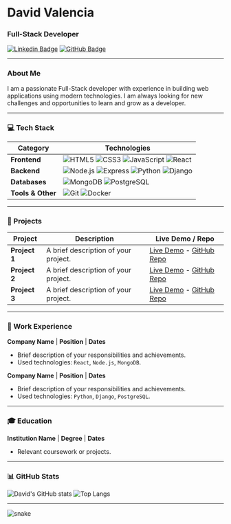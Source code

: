 # David Valencia

### Full-Stack Developer

[![Linkedin Badge](https://img.shields.io/badge/-LinkedIn-0e76a8?style=flat-square&logo=linkedin&logoColor=white)](https://www.linkedin.com/in/david-valencia-54a0ab183/)
[![GitHub Badge](https://img.shields.io/badge/-GitHub-181717?style=flat-square&logo=github&logoColor=white)](https://github.com/DavidValenciaX)

---

### About Me

I am a passionate Full-Stack developer with experience in building web applications using modern technologies. I am always looking for new challenges and opportunities to learn and grow as a developer.

---

### 💻 Tech Stack

| Category          | Technologies                                                                                                                                                                                                    |
| ----------------- | --------------------------------------------------------------------------------------------------------------------------------------------------------------------------------------------------------------- |
| **Frontend**      | ![HTML5](https://img.shields.io/badge/-HTML5-E34F26?style=for-the-badge&logo=html5&logoColor=white) ![CSS3](https://img.shields.io/badge/-CSS3-1572B6?style=for-the-badge&logo=css3&logoColor=white) ![JavaScript](https://img.shields.io/badge/-JavaScript-F7DF1E?style=for-the-badge&logo=javascript&logoColor=black) ![React](https://img.shields.io/badge/-React-61DAFB?style=for-the-badge&logo=react&logoColor=black)                                                                                                                            |
| **Backend**       | ![Node.js](https://img.shields.io/badge/-Node.js-339933?style=for-the-badge&logo=node.js&logoColor=white) ![Express](https://img.shields.io/badge/-Express-000000?style=for-the-badge&logo=express&logoColor=white) ![Python](https://img.shields.io/badge/-Python-3776AB?style=for-the-badge&logo=python&logoColor=white) ![Django](https://img.shields.io/badge/-Django-092E20?style=for-the-badge&logo=django&logoColor=white)                                                                                                                          |
| **Databases**     | ![MongoDB](https://img.shields.io/badge/-MongoDB-47A248?style=for-the-badge&logo=mongodb&logoColor=white) ![PostgreSQL](https://img.shields.io/badge/-PostgreSQL-336791?style=for-the-badge&logo=postgresql&logoColor=white)                                                                                                                                                                                                                                                                                               |
| **Tools & Other** | ![Git](https://img.shields.io/badge/-Git-F05032?style=for-the-badge&logo=git&logoColor=white) ![Docker](https://img.shields.io/badge/-Docker-2496ED?style=for-the-badge&logo=docker&logoColor=white)                                                                                                                                                                                                                                                                                                             |

---

### 🚀 Projects

| Project                                                               | Description                                                                                                                            | Live Demo / Repo                                                                                                                                                                                                   |
| --------------------------------------------------------------------- | -------------------------------------------------------------------------------------------------------------------------------------- | ------------------------------------------------------------------------------------------------------------------------------------------------------------------------------------------------------------------ |
| **Project 1**                                                     | A brief description of your project.                                                                                                   | [Live Demo](https://example.com) - [GitHub Repo](https://github.com/DavidValenciaX/project1)                                                                                                                  |
| **Project 2**                                                   | A brief description of your project.                                                                                                   | [Live Demo](https://example.com) - [GitHub Repo](https://github.com/DavidValenciaX/project2)                                                                                                                  |
| **Project 3**                                                         | A brief description of your project.                                                                                                   | [Live Demo](https://example.com) - [GitHub Repo](https://github.com/DavidValenciaX/project3)                                                                                                                  |

---

### 💼 Work Experience

**Company Name** | **Position** | **Dates**

- Brief description of your responsibilities and achievements.
- Used technologies: `React`, `Node.js`, `MongoDB`.

**Company Name** | **Position** | **Dates**

- Brief description of your responsibilities and achievements.
- Used technologies: `Python`, `Django`, `PostgreSQL`.

---

### 🎓 Education

**Institution Name** | **Degree** | **Dates**

- Relevant coursework or projects.

---

### 📊 GitHub Stats

![David's GitHub stats](https://github-readme-stats.vercel.app/api?username=DavidValenciaX&show_icons=true&theme=radical)
![Top Langs](https://github-readme-stats.vercel.app/api/top-langs/?username=DavidValenciaX&layout=compact&theme=radical)

---
![snake](https://raw.githubusercontent.com/DavidValenciaX/DavidValenciaX/main/github-contribution-grid-snake.svg)
